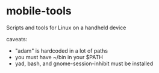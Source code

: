 # mobile-tools
Scripts and tools for Linux on a handheld device

caveats:
 - "adam" is hardcoded in a lot of paths
 - you must have ~/bin in your $PATH
 - yad, bash, and gnome-session-inhibit must be installed

